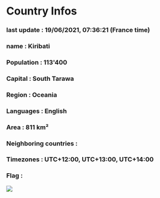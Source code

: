 # Country  Infos
### last update : 19/06/2021, 07:36:21 (France time)

### name : Kiribati
### Population : 113'400
### Capital : South Tarawa
### Region : Oceania
### Languages : English
### Area : 811 km²
### Neighboring countries : 
### Timezones : UTC+12:00, UTC+13:00, UTC+14:00

### Flag :
![](https://restcountries.eu/data/kir.svg)